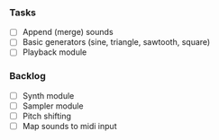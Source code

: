 ### Tasks
- [ ] Append (merge) sounds
- [ ] Basic generators (sine, triangle, sawtooth, square)
- [ ] Playback module

### Backlog
- [ ] Synth module
- [ ] Sampler module
- [ ] Pitch shifting
- [ ] Map sounds to midi input

